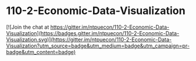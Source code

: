 # 110-2-Economic-Data-Visualization

[![Join the chat at https://gitter.im/ntpuecon/110-2-Economic-Data-Visualization](https://badges.gitter.im/ntpuecon/110-2-Economic-Data-Visualization.svg)](https://gitter.im/ntpuecon/110-2-Economic-Data-Visualization?utm_source=badge&utm_medium=badge&utm_campaign=pr-badge&utm_content=badge)

 
